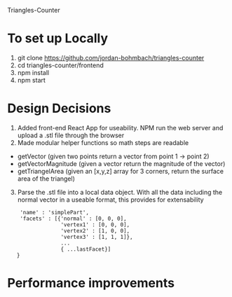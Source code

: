 Triangles-Counter

# To set up Locally
1. git clone https://github.com/jordan-bohmbach/triangles-counter
2. cd triangles-counter/frontend 
3. npm install
4. npm start

# Design Decisions
1. Added front-end React App for useability. NPM run the web server and upload a .stl file through the browser
2. Made modular helper functions so math steps are readable
  - getVector (given two points return a vector from point 1 -> point 2)
  - getVectorMagnitude (given a vector return the magnitude of the vector)
  - getTriangelArea (given an [x,y,z] array for 3 corners, return the surface area of the triangel)
3. Parse the .stl file into a local data object. With all the data including the normal vector in a useable format, this provides for extensability
  ```{'type' : 'solid',
      'name' : 'simplePart',
      'facets' : [{'normal' : [0, 0, 0],
                   'vertex1' : [0, 0, 0],
                   'vertex2' : [1, 0, 0],
                   'vertex3' : [1, 1, 1]},
                   ...
                   { ...lastFacet}]
     }
  ```

# Performance improvements
